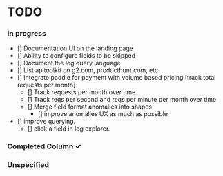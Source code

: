 # TODO

### In progress
- [] Documentation UI on the landing page
- [] Ability to configure fields to be skipped
- [] Document the log query language
- [] List apitoolkit on g2.com, producthunt.com, etc
- [] Integrate paddle for payment with volume based pricing [track total requests per month]
  - [] Track requests per month over time 
  - [] Track reqs per second and reqs per minute per month over time
  - [] Merge field format anomalies into shapes
    - [] improve anomalies UX as much as possible
- [] improve querying.
  - [] click a field in log explorer. 
  
### Completed Column ✓

### Unspecified
